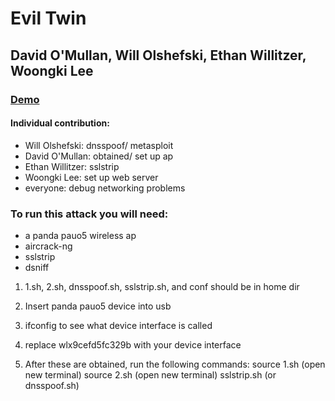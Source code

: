 # Evil Twin

## David O'Mullan, Will Olshefski, Ethan Willitzer, Woongki Lee

### [Demo](https://drive.google.com/open?id=1hoK0l20Fc46TEaCidFrXQLwdn6iWbXDO)

 #### Individual contribution:
- Will Olshefski: dnsspoof/ metasploit
- David O'Mullan: obtained/ set up ap
- Ethan Willitzer: sslstrip
- Woongki Lee: set up web server
- everyone: debug networking problems

### To run this attack you will need:

- a panda pauo5 wireless ap
- aircrack-ng
- sslstrip
- dsniff

1. 1.sh, 2.sh, dnsspoof.sh, sslstrip.sh, and conf should be in home dir

2. Insert panda pauo5 device into usb

3. ifconfig to see what device interface is called

4. replace wlx9cefd5fc329b with your device interface

5. After these are obtained, run the following commands:
source 1.sh
(open new terminal)
source 2.sh
(open new terminal)
sslstrip.sh (or dnsspoof.sh)


